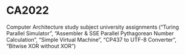 # CA2022
 Computer Architecture study subject university assignments (“Turing Parallel Simulator”, “Assembler & SSE Parallel Pythagorean Number Calculation”, “Simple Virtual Machine”, “CP437 to UTF-8 Converter”, “Bitwise XOR without XOR”)
